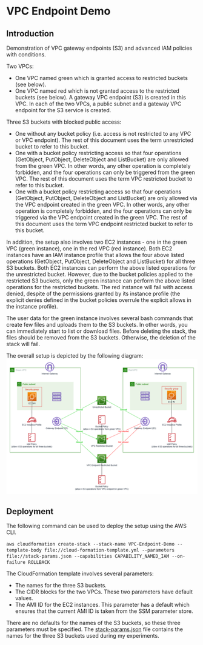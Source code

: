 # VPC Endpoint Demo

## Introduction
Demonstration of VPC gateway endpoints (S3) and advanced IAM policies with conditions.

Two VPCs:
* One VPC named green which is granted access to restricted buckets (see below). 
* One VPC named red which is not granted access to the restricted buckets (see below). A gateway VPC endpoint (S3) is created in this VPC.
In each of the two VPCs, a public subnet and a gateway VPC endpoint for the S3 service is created.

Three S3 buckets with blocked public access:
* One without any bucket policy (i.e. access is not restricted to any VPC or VPC endpoint). The rest of this document uses the term unrestricted bucket to refer to this bucket.
* One with a bucket policy restricting access so that four operations (GetObject, PutObject, DeleteObject and ListBucket) are only allowed from the green VPC. In other words, any other operation is completely forbidden, and the four operations can only be triggered from the green VPC. The rest of this document uses the term VPC restricted bucket to refer to this bucket.
* One with a bucket policy restricting access so that four operations (GetObject, PutObject, DeleteObject and ListBucket) are only allowed via the VPC endpoint created in the green VPC. In other words, any other operation is completely forbidden, and the four operations can only be triggered via the VPC endpoint created in the green VPC. The rest of this document uses the term VPC endpoint restricted bucket to refer to this bucket.

In addition, the setup also involves two EC2 instances - one in the green VPC (green instance), one in the red VPC (red instance). Both EC2 instances have an IAM instance profile that allows the four above listed operations (GetObject, PutObject, DeleteObject and ListBucket) for all three S3 buckets. Both EC2 instances can perform the above listed operations for the unrestricted bucket. However, due to the bucket policies applied to the restricted S3 buckets, only the green instance can perform the above listed operations for the restricted buckets. The red instance will fail with access denied, despite of the permissions granted by its instance profile (the explicit denies defined in the bucket policies overrule the explicit allows in the instance profile).

The user data for the green instance involves several bash commands that create few files and uploads them to the S3 buckets. In other words, you can immediately start to list or download files. Before deleting the stack, the files should be removed from the S3 buckets. Otherwise, the deletion of the stack will fail.

The overall setup is depicted by the following diagram:
![application-diagram](./diagram.png)

## Deployment
The following command can be used to deploy the setup using the AWS CLI.
```
aws cloudformation create-stack --stack-name VPC-Endpoint-Demo --template-body file://cloud-formation-template.yml --parameters file://stack-params.json --capabilities CAPABILITY_NAMED_IAM --on-failure ROLLBACK
```

The CloudFormation template involves several parameters:
* The names for the three S3 buckets.
* The CIDR blocks for the two VPCs. These two parameters have default values.
* The AMI ID for the EC2 instances. This parameter has a default which ensures that the current AMI ID is taken from the SSM parameter store.

There are no defaults for the names of the S3 buckets, so these three parameters must be specified. The [stack-params.json](./stack-params.json) file contains the names for the three S3 buckets used during my experiments.
